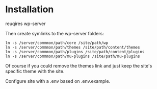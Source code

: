 # Installation

reuqires wp-server

Then create symlinks to the wp-server folders:

```
ln -s /server/commmon/path/core /site/path/wp
ln -s /server/commmon/path/themes /site/path/content/themes
ln -s /server/commmon/path/plugins /site/path/content/plugins
ln -s /server/commmon/path/mu-plugins /site/path/mu-plugins
```
Of course if you could remove the themes link and just keep the site's specific theme with the site.

Configure site with a .env based on .env.example.
